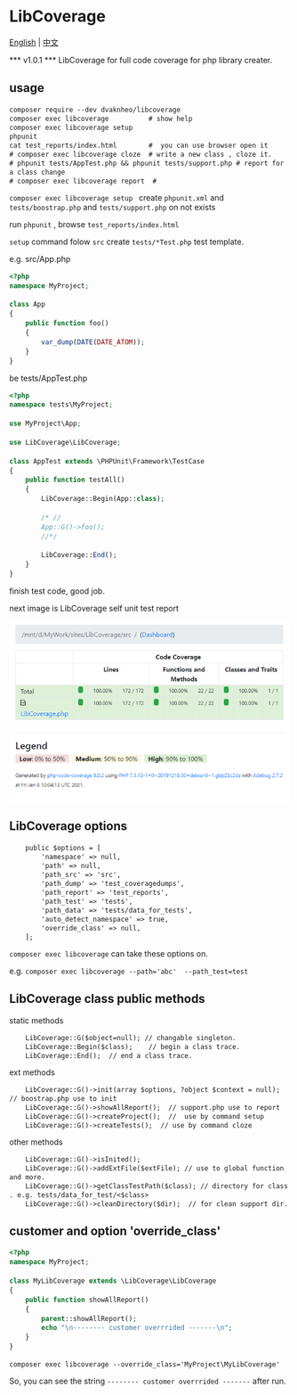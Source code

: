 # LibCoverage

[English](README.md) | [中文](README-zh-CN.md)

*** v1.0.1 ***
LibCoverage for full code coverage for php library creater.


## usage

```
composer require --dev dvaknheo/libcoverage
composer exec libcoverage          # show help
composer exec libcoverage setup
phpunit
cat test_reports/index.html        #  you can use browser open it
# composer exec libcoverage cloze  # write a new class , cloze it.
# phpunit tests/AppTest.php && phpunit tests/support.php # report for a class change
# composer exec libcoverage report  # 
```

`composer exec libcoverage setup ` create  `phpunit.xml` and `tests/boostrap.php` and `tests/support.php` on not exists

run `phpunit` , browse `test_reports/index.html`

`setup` command folow `src` create `tests/*Test.php` test template.

e.g. src/App.php

```php
<?php
namespace MyProject;

class App
{
    public function foo()
    {
        var_dump(DATE(DATE_ATOM));
    }
}
```
be  tests/AppTest.php
```php
<?php 
namespace tests\MyProject;

use MyProject\App;

use LibCoverage\LibCoverage;

class AppTest extends \PHPUnit\Framework\TestCase
{
    public function testAll()
    {
        LibCoverage::Begin(App::class);
        
        /* //
        App::G()->foo();
        //*/
        
        LibCoverage::End();
    }
}

```
finish test code, good job.

next image is LibCoverage self unit test report

![capture](docs/capture.png)


## LibCoverage options
```
    public $options = [
        'namespace' => null,
        'path' => null,
        'path_src' => 'src',
        'path_dump' => 'test_coveragedumps',
        'path_report' => 'test_reports',
        'path_test' => 'tests',
        'path_data' => 'tests/data_for_tests',
        'auto_detect_namespace' => true,
        'override_class' => null,
    ];
```

`composer exec libcoverage` can take these options on.

e.g. `composer exec libcoverage --path='abc'  --path_test=test`

## LibCoverage class public methods

static methods
```
    LibCoverage::G($object=null); // changable singleton.
    LibCoverage::Begin($class);    // begin a class trace.
    LibCoverage::End();  // end a class trace.
```

ext methods
```
    LibCoverage::G()->init(array $options, ?object $context = null); // boostrap.php use to init
    LibCoverage::G()->showAllReport();  // support.php use to report
    LibCoverage::G()->createProject();  //  use by command setup
    LibCoverage::G()->createTests();  // use by command cloze
```
other methods
```
    LibCoverage::G()->isInited();
    LibCoverage::G()->addExtFile($extFile); // use to global function and more.
    LibCoverage::G()->getClassTestPath($class); // directory for class . e.g. tests/data_for_test/<$class>
    LibCoverage::G()->cleanDirectory($dir);  // for clean support dir.
```
## customer and option 'override_class'

```php
<?php
namespace MyProject;
 
class MyLibCoverage extends \LibCoverage\LibCoverage
{
    public function showAllReport()
    {
        parent::showAllReport();
        echo "\n-------- customer overrrided -------\n";
    }
}
```
`composer exec libcoverage --override_class='MyProject\MyLibCoverage'`

So, you can see the string `-------- customer overrrided -------` after run.
